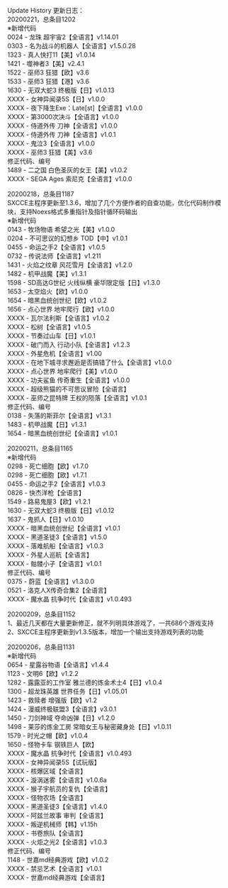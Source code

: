 Update History 更新日志：  
20200221，总条目1202  
※新增代码  
0024 - 龙珠 超宇宙2【全语言】v1.14.01  
0303 - 名为战斗的机器人【全语言】v1.5.0.28  
1323 - 真人快打11【美】v1.0.14  
1421 - 噬神者3【美】v2.4.1  
1522 - 巫师3 狂猎【欧】v3.6  
1533 - 巫师3 狂猎【港】v3.6  
1630 - 无双大蛇3 终极版【日】v1.0.13  
XXXX - 女神异闻录5S【日】v1.0.0  
XXXX - 夜下降生Exe：Late[st]【全语言】v1.0.0  
XXXX - 第3000次决斗【全语言】v1.0.0  
XXXX - 侍道外传 刀神【全语言】v1.0.0  
XXXX - 侍道外传 刀神【全语言】v1.0.1  
XXXX - 鬼泣3【全语言】v1.0.0  
XXXX - 巫师3 狂猎【美】v3.6  
修正代码、编号  
1489 - 二之国 白色圣灰的女王【美】v1.0.2  
XXXX - SEGA Ages 索尼克【全语言】v1.0.0  
  
20200218，总条目1187  
SXCCE主程序更新至1.3.6，增加了几个方便作者的自查功能，优化代码制作模块，支持Noexs格式多重指针及指针循环码输出  
※新增代码  
0143 - 牧场物语 希望之光【美】v1.0.0  
0204 - 不可思议的幻想乡 TOD【中】v1.0.1  
0455 - 命运之手2【全语言】v1.0.5  
0732 - 传说法师【全语言】v1.211  
1431 - 火焰之纹章 风花雪月【全语言】v1.2.0  
1482 - 机甲战魔【美】v1.3.1  
1598 - SD高达G世纪 火线纵横 豪华限定版【日】v1.3.0  
1653 - 太空焰火【欧】v1.0.0  
1654 - 暗黑血统创世纪【欧】v1.0.2  
1656 - 点心世界 地牢爬行【欧】v1.0.0  
XXXX - 瓦尔法利斯【全语言】v1.0.2  
XXXX - 松树【全语言】v1.0.5  
XXXX - 节奏过山车【日】v1.0.1  
XXXX - 破门而入 行动小队【全语言】v1.2.3  
XXXX - 外星危机【全语言】v1.00  
XXXX - 在地下城寻求邂逅是否搞错了什么【全语言】v1.0.0  
XXXX - 点心世界 地牢爬行【美】v1.0.0  
XXXX - 功夫鲨鱼 传奇重生【全语言】v1.0.0  
XXXX - 超级熊猫的不可思议冒险【全语言】  
XXXX - 巫师之昆特牌 王权的陨落【全语言】v1.0.1  
修正代码、编号  
0138 - 失落的斯菲尔【全语言】v1.3.1  
1483 - 机甲战魔【日】v1.3.1  
1654 - 暗黑血统创世纪【全语言】v1.0.1  
  
20200211，总条目1165  
※新增代码  
0298 - 死亡细胞【欧】v1.7.0  
0298 - 死亡细胞【欧】v1.7.1  
0455 - 命运之手2【全语言】v1.0.3  
0826 - 快杰洋枪【全语言】  
1549 - 路易鬼屋3【欧】v1.2.1  
1630 - 无双大蛇3 终极版【日】v1.0.12  
1637 - 鬼抓人【日】v1.0.10  
XXXX - 暗黑血统创世纪【全语言】v1.0.1  
XXXX - 黑道圣徒3【全语言】v1.5.0  
XXXX - 落难航船【全语言】v1.0.3  
XXXX - 外星人巡航【全语言】   
XXXX - 骷髅小子【全语言】v1.0.1  
修正代码、编号  
0375 - 蔚蓝【全语言】v1.3.0.0  
0521 - 洛克人X传奇合集2【全语言】  
XXXX - 魔水晶 抗争时代【全语言】v1.0.493  
  
20200209，总条目1152  
1、最近几天都在大量更新修正，就不列明具体游戏了，一共686个游戏支持  
2、SXCCE主程序更新到v1.3.5版本，增加一个输出支持游戏列表的功能  
  
20200206，总条目1131  
※新增代码  
0654 - 星露谷物语【全语言】v1.4.4  
1123 - 文明6【欧】v1.2.2  
1282 - 露露亚的工作室 雅兰德的炼金术士4【日】v1.0.4  
1300 - 超龙珠英雄 世界任务【日】v1.05.01  
1423 - 救赎者 增强版【欧】v1.2  
1424 - 漫威终极联盟3【全语言】v3.0.1  
1450 - 刀剑神域 夺命凶弹【日】v1.2.0  
1498 - 莱莎的炼金工房 常暗女王与秘密藏身处【日】v1.0.11  
1579 - 时光之帽【欧】v1.0.4  
1650 - 怪物卡车 钢铁巨人【欧】  
XXXX - 魔水晶 抗争时代【全语言】v1.0.493  
XXXX - 女神异闻录5S【试玩版】  
XXXX - 核爆区域【全语言】  
XXXX - 漩涡迷雾【全语言】v1.0.6a  
XXXX - 猴子宇航员的复仇【全语言】  
XXXX - 怪物农场【全语言】  
XXXX - 黑道圣徒3【全语言】v1.4.0  
XXXX - 阿兹兰故事 审判【全语言】  
XXXX - 叛逆机械师【韩】v1.15h  
XXXX - 书卷旅队【全语言】  
XXXX - 火炬之光2【全语言】v1.0.3  
修正代码、编号  
1148 - 世嘉md经典游戏【欧】v1.0.2  
XXXX - 禁忌艺术【全语言】v1.0.1  
XXXX - 世嘉md经典游戏【全语言】
